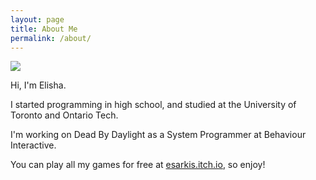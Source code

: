 ```yaml
---
layout: page
title: About Me
permalink: /about/
---
```


<img src="{{site.baseurl}}/assets/img/me.jpg">

Hi, I'm Elisha.

I started programming in high school, and studied at the University of Toronto and Ontario Tech.

I'm working on Dead By Daylight as a System Programmer at Behaviour Interactive.

You can play all my games for free at [esarkis.itch.io](https://esarkis.itch.io/), so enjoy!